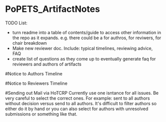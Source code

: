 # PoPETS_ArtifactNotes

TODO List: 
- turn readme into a table of contents/guide to access other information in the repo as it expands. e.g. there could be a for authros, for reviwers, for chair breakdown
- Make new reviewer doc. Include: typical timelines, reviewing advice, FAQ 
- create list of questions as they come up to eventually generate faq for reviewers and authors of artifacts




#Notice to Authors Timeline


#Notice to Reviewers Timeline



#Sending out Mail via HoTCRP
Currently use one isntance for all issues. Be very careful to select the correct ones. 
For example: sent to all authors without decision versus send to all authors. 
It's difficult to filter authors so either do it by hand or you can also select for authors with unresolved submissions or something like that.

